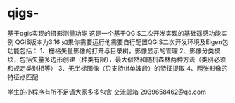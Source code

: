 # qigs-
基于qgis实现的摄影测量功能
这是一个基于QGIS二次开发实现的基础遥感功能实例
QGIS版本为3.16
如果你需要运行他需要自行配置QGIS二次开发环境及Eigen包
功能包括：
1、栅格矢量影像的打开与目录树，影像显示的管理
2、影像分类模块，包括矢量多边形创建（种类有限），最大似然和随机森林两种方法（类别必须和规定类别相等）
3、无坐标图像（只支持tif单波段）的特征提取
4、两张影像的特征点匹配


学生的小程序有所不足请大家多多包含
交流邮箱 2939658462@qq.com
